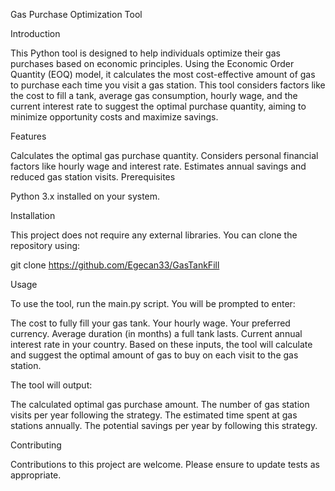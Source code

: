 Gas Purchase Optimization Tool

Introduction

This Python tool is designed to help individuals optimize their gas purchases based on economic principles. Using the Economic Order Quantity (EOQ) model, it calculates the most cost-effective amount of gas to purchase each time you visit a gas station. This tool considers factors like the cost to fill a tank, average gas consumption, hourly wage, and the current interest rate to suggest the optimal purchase quantity, aiming to minimize opportunity costs and maximize savings.

Features

Calculates the optimal gas purchase quantity.
Considers personal financial factors like hourly wage and interest rate.
Estimates annual savings and reduced gas station visits.
Prerequisites

Python 3.x installed on your system.

Installation

This project does not require any external libraries. You can clone the repository using:

git clone https://github.com/Egecan33/GasTankFill

Usage

To use the tool, run the main.py script. You will be prompted to enter:

The cost to fully fill your gas tank.
Your hourly wage.
Your preferred currency.
Average duration (in months) a full tank lasts.
Current annual interest rate in your country.
Based on these inputs, the tool will calculate and suggest the optimal amount of gas to buy on each visit to the gas station.


The tool will output:

The calculated optimal gas purchase amount.
The number of gas station visits per year following the strategy.
The estimated time spent at gas stations annually.
The potential savings per year by following this strategy.

Contributing

Contributions to this project are welcome. Please ensure to update tests as appropriate.
